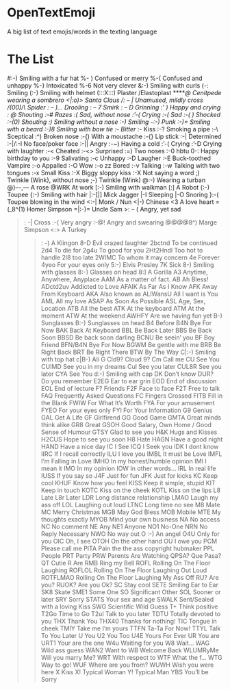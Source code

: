 # OpenTextEmoji
A big list of text emojis/words in the texting language

# The List

#:-) Smiling with a fur hat
%- ) Confused or merry
%-( Confused and unhappy
%-} Intoxicated
%-6 Not very clever
&:-) Smiling with curls
(-: Smiling
(:-) Smiling with helmet
(:::X:::) Plaster /Elastoplast
******@* Cenitpede wearing a sombrero
*<|:o)> Santa Claus
/: – | Unamused, mildly cross
/\(00)/\ Spider
: – )… Drooling
: – 7 Smirk
: – D Grinning
:’ ) Happy and crying
: @ Shouting
:-# Razes
:( Sad, without nose
:’-( Crying
:-( Sad
:-( ) Shocked
:-(0) Shouting
:) Smiling without a nose
:-) Smiling
-:-) Punk
:-)= Smiling with a beard
:-)8 Smiling with bow tie
:-* Bitter
:-* Kiss
:-? Smoking a pipe
:-\ Sceptical
:^) Broken nose
:-{) With a moustache
:-{} Lip stick
:-| Determined
:-|/:-I No face/poker face
:-|| Angry
:-~) Having a cold
:’-( Crying
:’-D Crying with laughter
:-< Cheated
:-<> Surprised
:=) Two noses
:-0 hbtu 0-: Happy birthday to you
:-9 Salivating
:-c Unhappy
:-D Laugher
:-E Buck-toothed Vampire
:-o Appalled
:-O Wow
:-o zz Bored
:-v Talking
:-w Talking with two tongues
:-x Small Kiss
:-X Biggy sloppy kiss
:-X Not saying a word
;) Twinkle (Wink), without nose
;-) Twinkle (Wink)
@:-) Wearing a turban
@}–\-,— A rose
@WRK At work
[:-) Smiling with walkman
[:] A Robot
{:-) Toupee
{:-) Smiling with hair
|:-[|] Mick Jagger
|-I Sleeping
|-O Snoring
}:-( Toupee blowing in the wind
<:-| Monk / Nun
<|-) Chinese
<3 A love heart =(_8^(1) Homer Simpson =|:-)= Uncle Sam >: – ( Angry, yet sad
>: -| Cross
>:-( Very angry
>:-@! Angry and swearing
>@@@@8^) Marge Simpson
><:> A Turkey
>>: -) A Klingon
>8-D Evil crazed laughter
2bctnd To be continued
2d4 To die for
2g4u To good for you
2Ht2Hndl Too hot to handle
2l8 too late
2WIMC To whom it may concern
4e Forever
4yeo For your eyes only
5:-) Elvis Presley
7K Sick
8-) Smiling with glasses
8:-) Glasses on head
8:] A Gorilla
A3 Anytime, Anywhere, Anyplace
AAM As a matter of fact.
AB Ah Bless!
ADctd2uv Addicted to Love
AFAIK As Far As I Know
AFK Away From Keyboard
AKA Also known as
ALlWansU All I want is You
AML All my love
ASAP As Soon As Possible
ASL Age, Sex, Location
ATB All the best
ATK At the keyboard
ATM At the moment
ATW At the weekend
AWHFY Are we having fun yet
B-) Sunglasses
B:-) Sunglasses on head
B4 Before
B4N Bye For Now
BAK Back At Keyboard
BBL Be Back Later
BBS Be Back Soon
BBSD Be back soon darling
BCNU Be seein’ you
BF Boy Friend
BFN/B4N Bye For Now
BGWM Be gentle with me
BRB Be Right Back
BRT Be Right There
BTW By The Way
C|:-) Smiling with top hat
c|B-) Ali G
Cld9? Cloud 9?
Cm Call me
CU See You
CUIMD See you in my dreams
Cul See you later
CUL8R See you later
CYA See You
d:-) Smiling with cap
DK Don’t know
DUR? Do you remember
E2EG Ear to ear grin
EOD End of discussion
EOL End of lecture
F? Friends
F2F Face to face
F2T Free to talk
FAQ Frequently Asked Questions
FC Fingers Crossed
FITB Fill in the Blank
FWIW For What It’s Worth
FYA For your amusement
FYEO For your eyes only
FYI For Your Information
G9 Genius
GAL Get A Life
GF Girlfirend
GG Good Game
GMTA Great minds think alike
GR8 Great
GSOH Good Salary, Own Home / Good Sense of Humour
GTSY Glad to see you
H&K Hugs and Kisses
H2CUS Hope to see you soon
H8 Hate
HAGN Have a good night
HAND Have a nice day
IC I See
ICQ I Seek you
IDK I dont know
IIRC If I recall correctly
ILU I love you
IMBL It must be Love
IMFL I’m Falling in Love
IMHO In my honest/humble opinion
IMI I mean it
IMO In my opinion
IOW In other words…
IRL In real life
IUSS If you say so
J4F Just for fun
JFK Just for kicks
KC Keep cool
KHUF Know how you feel
KISS Keep it simple, stupid
KIT Keep in touch
KOTC Kiss on the cheek
KOTL Kiss on the lips
L8 Late
L8r Later
LDR Long distance relationship
LMAO Laugh my ass off
LOL Laughing out loud
LTNC Long time no see
M8 Mate
MC Merry Christmas
MGB May God Bless
MOB Mobile
MTE My thoughts exactly
MYOB Mind your own business
NA No access
NC No comment
NE Any
NE1 Anyone
NO1 No-One
NRN No Reply Necessary
NWO No way out
O :-) An angel
O4U Only for you
OIC Oh, I see
OTOH On the other hand
OU I owe you
PCM Please call me
PITA Pain the the ass copyright hubmaker
PPL People
PRT Party
PRW Parents Are Watching
QPSA? Que Pasa?
QT Cutie
R Are
RMB Ring my Bell
ROFL Rolling On The Floor Laughing
ROFLOL Rolling On The Floor Laughing Out Loud
ROTFLMAO Rolling On The Floor Laughing My Ass Off
RU? Are you?
RUOK? Are you Ok?
SC Stay cool
SETE Smiling Ear to Ear
SK8 Skate
SME1 Some One
SO Significant Other
SOL Sooner or later
SRY Sorry
STATS Your sex and age
SWALK Sent/Sealed with a loving Kiss
SWG Scientific Wild Guess
T+ Think positive
T2Go Time to Go
T2ul Talk to you later
TDTU Totally devoted to you
THX Thank You
THX40 Thanks for nothing!
TIC Tongue in cheek
TMIY Take me I’m yours
TTFN Ta-Ta For Now!
TTYL Talk To You Later
U You
U2 You Too
U4E Yours For Ever
UR You are
URT1 Your are the one
W4u Waiting for you
W8 Wait…
WAG Wild ass guess
WAN2 Want to
WB Welcome Back
WLUMRyMe Will you marry Me?
WRT With respect to
WTF What the f…
WTG Way to go!
WUF Where are you from?
WUWH Wish you were here
X Kiss
X! Typical Woman
Y! Typical Man
YBS You’ll be Sorry
